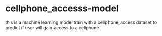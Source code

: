 # cellphone_accesss-model
this is a machine learning model train with a cellphone_access dataset to predict if user will gain access to a cellphone
